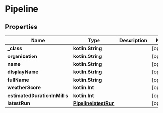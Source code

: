 
# Pipeline

## Properties
Name | Type | Description | Notes
------------ | ------------- | ------------- | -------------
**_class** | **kotlin.String** |  |  [optional]
**organization** | **kotlin.String** |  |  [optional]
**name** | **kotlin.String** |  |  [optional]
**displayName** | **kotlin.String** |  |  [optional]
**fullName** | **kotlin.String** |  |  [optional]
**weatherScore** | **kotlin.Int** |  |  [optional]
**estimatedDurationInMillis** | **kotlin.Int** |  |  [optional]
**latestRun** | [**PipelinelatestRun**](PipelinelatestRun.md) |  |  [optional]



